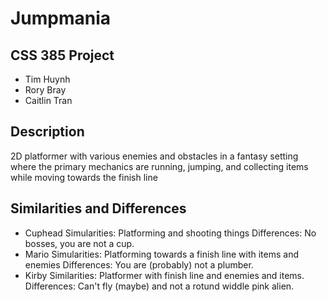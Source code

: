 # Jumpmania
## CSS 385 Project
- Tim Huynh
- Rory Bray
- Caitlin Tran
## Description
2D platformer with various enemies and obstacles in a fantasy setting where the primary mechanics are running, jumping, and collecting items while moving towards the finish line
## Similarities and Differences
- Cuphead
Simularities: Platforming and shooting things
Differences: No bosses, you are not a cup.
- Mario
Simularities: Platforming towards a finish line with items and enemies
Differences: You are (probably) not a plumber.
- Kirby
Similarities: Platformer with finish line and enemies and items.
Differences: Can't fly (maybe) and not a rotund widdle pink alien.
